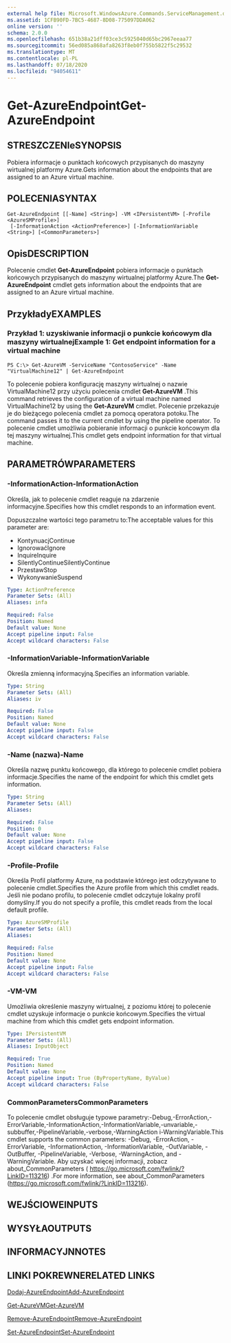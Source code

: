 ```yaml
---
external help file: Microsoft.WindowsAzure.Commands.ServiceManagement.dll-Help.xml
ms.assetid: 1CFB90FD-7BC5-4687-8D08-775097DDA062
online version: ''
schema: 2.0.0
ms.openlocfilehash: 651b38a21dff03ce3c5925040d65bc2967eeaa77
ms.sourcegitcommit: 56ed085a868afa8263f8eb0f755b5822f5c29532
ms.translationtype: MT
ms.contentlocale: pl-PL
ms.lasthandoff: 07/18/2020
ms.locfileid: "94054611"
---
```

# <span data-ttu-id="53ed3-101">Get-AzureEndpoint</span><span class="sxs-lookup"><span data-stu-id="53ed3-101">Get-AzureEndpoint</span></span>

## <span data-ttu-id="53ed3-102">STRESZCZENIe</span><span class="sxs-lookup"><span data-stu-id="53ed3-102">SYNOPSIS</span></span>
<span data-ttu-id="53ed3-103">Pobiera informacje o punktach końcowych przypisanych do maszyny wirtualnej platformy Azure.</span><span class="sxs-lookup"><span data-stu-id="53ed3-103">Gets information about the endpoints that are assigned to an Azure virtual machine.</span></span>

## <span data-ttu-id="53ed3-104">POLECENIA</span><span class="sxs-lookup"><span data-stu-id="53ed3-104">SYNTAX</span></span>

```
Get-AzureEndpoint [[-Name] <String>] -VM <IPersistentVM> [-Profile <AzureSMProfile>]
 [-InformationAction <ActionPreference>] [-InformationVariable <String>] [<CommonParameters>]
```

## <span data-ttu-id="53ed3-105">Opis</span><span class="sxs-lookup"><span data-stu-id="53ed3-105">DESCRIPTION</span></span>
<span data-ttu-id="53ed3-106">Polecenie cmdlet **Get-AzureEndpoint** pobiera informacje o punktach końcowych przypisanych do maszyny wirtualnej platformy Azure.</span><span class="sxs-lookup"><span data-stu-id="53ed3-106">The **Get-AzureEndpoint** cmdlet gets information about the endpoints that are assigned to an Azure virtual machine.</span></span>

## <span data-ttu-id="53ed3-107">Przykłady</span><span class="sxs-lookup"><span data-stu-id="53ed3-107">EXAMPLES</span></span>

### <span data-ttu-id="53ed3-108">Przykład 1: uzyskiwanie informacji o punkcie końcowym dla maszyny wirtualnej</span><span class="sxs-lookup"><span data-stu-id="53ed3-108">Example 1: Get endpoint information for a virtual machine</span></span>
```
PS C:\> Get-AzureVM -ServiceName "ContosoService" -Name "VirtualMachine12" | Get-AzureEndpoint
```

<span data-ttu-id="53ed3-109">To polecenie pobiera konfigurację maszyny wirtualnej o nazwie VirtualMachine12 przy użyciu polecenia cmdlet **Get-AzureVM** .</span><span class="sxs-lookup"><span data-stu-id="53ed3-109">This command retrieves the configuration of a virtual machine named VirtualMachine12 by using the **Get-AzureVM** cmdlet.</span></span>
<span data-ttu-id="53ed3-110">Polecenie przekazuje je do bieżącego polecenia cmdlet za pomocą operatora potoku.</span><span class="sxs-lookup"><span data-stu-id="53ed3-110">The command passes it to the current cmdlet by using the pipeline operator.</span></span>
<span data-ttu-id="53ed3-111">To polecenie cmdlet umożliwia pobieranie informacji o punkcie końcowym dla tej maszyny wirtualnej.</span><span class="sxs-lookup"><span data-stu-id="53ed3-111">This cmdlet gets endpoint information for that virtual machine.</span></span>

## <span data-ttu-id="53ed3-112">PARAMETRÓW</span><span class="sxs-lookup"><span data-stu-id="53ed3-112">PARAMETERS</span></span>

### <span data-ttu-id="53ed3-113">-InformationAction</span><span class="sxs-lookup"><span data-stu-id="53ed3-113">-InformationAction</span></span>
<span data-ttu-id="53ed3-114">Określa, jak to polecenie cmdlet reaguje na zdarzenie informacyjne.</span><span class="sxs-lookup"><span data-stu-id="53ed3-114">Specifies how this cmdlet responds to an information event.</span></span>

<span data-ttu-id="53ed3-115">Dopuszczalne wartości tego parametru to:</span><span class="sxs-lookup"><span data-stu-id="53ed3-115">The acceptable values for this parameter are:</span></span>

- <span data-ttu-id="53ed3-116">Kontynuacj</span><span class="sxs-lookup"><span data-stu-id="53ed3-116">Continue</span></span>
- <span data-ttu-id="53ed3-117">Ignorować</span><span class="sxs-lookup"><span data-stu-id="53ed3-117">Ignore</span></span>
- <span data-ttu-id="53ed3-118">Inquire</span><span class="sxs-lookup"><span data-stu-id="53ed3-118">Inquire</span></span>
- <span data-ttu-id="53ed3-119">SilentlyContinue</span><span class="sxs-lookup"><span data-stu-id="53ed3-119">SilentlyContinue</span></span>
- <span data-ttu-id="53ed3-120">Przestaw</span><span class="sxs-lookup"><span data-stu-id="53ed3-120">Stop</span></span>
- <span data-ttu-id="53ed3-121">Wykonywanie</span><span class="sxs-lookup"><span data-stu-id="53ed3-121">Suspend</span></span>

```yaml
Type: ActionPreference
Parameter Sets: (All)
Aliases: infa

Required: False
Position: Named
Default value: None
Accept pipeline input: False
Accept wildcard characters: False
```

### <span data-ttu-id="53ed3-122">-InformationVariable</span><span class="sxs-lookup"><span data-stu-id="53ed3-122">-InformationVariable</span></span>
<span data-ttu-id="53ed3-123">Określa zmienną informacyjną.</span><span class="sxs-lookup"><span data-stu-id="53ed3-123">Specifies an information variable.</span></span>

```yaml
Type: String
Parameter Sets: (All)
Aliases: iv

Required: False
Position: Named
Default value: None
Accept pipeline input: False
Accept wildcard characters: False
```

### <span data-ttu-id="53ed3-124">-Name (nazwa)</span><span class="sxs-lookup"><span data-stu-id="53ed3-124">-Name</span></span>
<span data-ttu-id="53ed3-125">Określa nazwę punktu końcowego, dla którego to polecenie cmdlet pobiera informacje.</span><span class="sxs-lookup"><span data-stu-id="53ed3-125">Specifies the name of the endpoint for which this cmdlet gets information.</span></span>

```yaml
Type: String
Parameter Sets: (All)
Aliases: 

Required: False
Position: 0
Default value: None
Accept pipeline input: False
Accept wildcard characters: False
```

### <span data-ttu-id="53ed3-126">-Profile</span><span class="sxs-lookup"><span data-stu-id="53ed3-126">-Profile</span></span>
<span data-ttu-id="53ed3-127">Określa Profil platformy Azure, na podstawie którego jest odczytywane to polecenie cmdlet.</span><span class="sxs-lookup"><span data-stu-id="53ed3-127">Specifies the Azure profile from which this cmdlet reads.</span></span>
<span data-ttu-id="53ed3-128">Jeśli nie podano profilu, to polecenie cmdlet odczytuje lokalny profil domyślny.</span><span class="sxs-lookup"><span data-stu-id="53ed3-128">If you do not specify a profile, this cmdlet reads from the local default profile.</span></span>

```yaml
Type: AzureSMProfile
Parameter Sets: (All)
Aliases: 

Required: False
Position: Named
Default value: None
Accept pipeline input: False
Accept wildcard characters: False
```

### <span data-ttu-id="53ed3-129">-VM</span><span class="sxs-lookup"><span data-stu-id="53ed3-129">-VM</span></span>
<span data-ttu-id="53ed3-130">Umożliwia określenie maszyny wirtualnej, z poziomu której to polecenie cmdlet uzyskuje informacje o punkcie końcowym.</span><span class="sxs-lookup"><span data-stu-id="53ed3-130">Specifies the virtual machine from which this cmdlet gets endpoint information.</span></span>

```yaml
Type: IPersistentVM
Parameter Sets: (All)
Aliases: InputObject

Required: True
Position: Named
Default value: None
Accept pipeline input: True (ByPropertyName, ByValue)
Accept wildcard characters: False
```

### <span data-ttu-id="53ed3-131">CommonParameters</span><span class="sxs-lookup"><span data-stu-id="53ed3-131">CommonParameters</span></span>
<span data-ttu-id="53ed3-132">To polecenie cmdlet obsługuje typowe parametry:-Debug,-ErrorAction,-ErrorVariable,-InformationAction,-InformationVariable,-unvariable,-subbuffer,-PipelineVariable,-verbose,-WarningAction i-WarningVariable.</span><span class="sxs-lookup"><span data-stu-id="53ed3-132">This cmdlet supports the common parameters: -Debug, -ErrorAction, -ErrorVariable, -InformationAction, -InformationVariable, -OutVariable, -OutBuffer, -PipelineVariable, -Verbose, -WarningAction, and -WarningVariable.</span></span> <span data-ttu-id="53ed3-133">Aby uzyskać więcej informacji, zobacz about_CommonParameters ( https://go.microsoft.com/fwlink/?LinkID=113216) .</span><span class="sxs-lookup"><span data-stu-id="53ed3-133">For more information, see about_CommonParameters (https://go.microsoft.com/fwlink/?LinkID=113216).</span></span>

## <span data-ttu-id="53ed3-134">WEJŚCIOWE</span><span class="sxs-lookup"><span data-stu-id="53ed3-134">INPUTS</span></span>

## <span data-ttu-id="53ed3-135">WYSYŁA</span><span class="sxs-lookup"><span data-stu-id="53ed3-135">OUTPUTS</span></span>

## <span data-ttu-id="53ed3-136">INFORMACYJN</span><span class="sxs-lookup"><span data-stu-id="53ed3-136">NOTES</span></span>

## <span data-ttu-id="53ed3-137">LINKI POKREWNE</span><span class="sxs-lookup"><span data-stu-id="53ed3-137">RELATED LINKS</span></span>

[<span data-ttu-id="53ed3-138">Dodaj-AzureEndpoint</span><span class="sxs-lookup"><span data-stu-id="53ed3-138">Add-AzureEndpoint</span></span>](./Add-AzureEndpoint.md)

[<span data-ttu-id="53ed3-139">Get-AzureVM</span><span class="sxs-lookup"><span data-stu-id="53ed3-139">Get-AzureVM</span></span>](./Get-AzureVM.md)

[<span data-ttu-id="53ed3-140">Remove-AzureEndpoint</span><span class="sxs-lookup"><span data-stu-id="53ed3-140">Remove-AzureEndpoint</span></span>](./Remove-AzureEndpoint.md)

[<span data-ttu-id="53ed3-141">Set-AzureEndpoint</span><span class="sxs-lookup"><span data-stu-id="53ed3-141">Set-AzureEndpoint</span></span>](./Set-AzureEndpoint.md)


